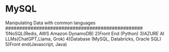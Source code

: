 # MySQL
Manipulating Data with common languages
#################################################
1)NoSQL(Redis, AWS Amazon DynamoDB)
2)Front End (Python)
3)AZURE AI LLMs(ChatGPT,Llama, Grok)
4)Database (MySQL, Databricks, Oracle SQL)
5)Front end(Javascript, Java)
